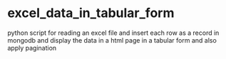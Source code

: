 # excel_data_in_tabular_form
 python script for reading an excel file and insert each row as a record in mongodb and display the data in a html page in a tabular form and also apply pagination
